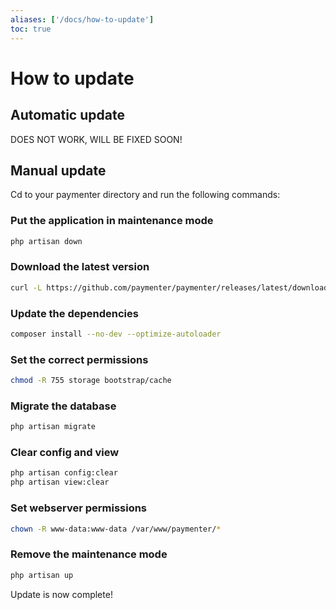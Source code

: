 ```yaml
---
aliases: ['/docs/how-to-update']
toc: true
---
```


# How to update

## Automatic update
DOES NOT WORK, WILL BE FIXED SOON! 
<!--
Run the following command in your terminal:
```bash
cd /var/www/paymenter
php artisan p:upgrade
```
-->

## Manual update
Cd to your paymenter directory and run the following commands:
### Put the application in maintenance mode
```bash
php artisan down
```

### Download the latest version
```bash
curl -L https://github.com/paymenter/paymenter/releases/latest/download/paymenter.tar.gz | tar -xz
```

### Update the dependencies
```bash
composer install --no-dev --optimize-autoloader
```

### Set the correct permissions
```bash
chmod -R 755 storage bootstrap/cache
```

### Migrate the database
```bash
php artisan migrate
```

### Clear config and view
```bash
php artisan config:clear
php artisan view:clear
```

### Set webserver permissions
```bash
chown -R www-data:www-data /var/www/paymenter/*
```

### Remove the maintenance mode
```bash
php artisan up
```

Update is now complete!